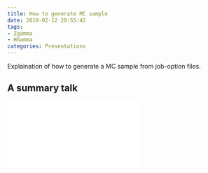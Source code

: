 ```yaml
---
title: How to generate MC sample
date: 2018-02-12 20:55:42
tags: 
- Zgamma
- HGamma
categories: Presentations
---
```


Explaination of how to generate a MC sample from job-option files.

<!--more-->
## A summary talk

<div class="selfadapting-pdf">
<iframe src="../../../../../shhan/images/Generation180212.pdf" border="0" frameborder="no" framespacing="0" allowfullscreen="true"></iframe>
</div>
